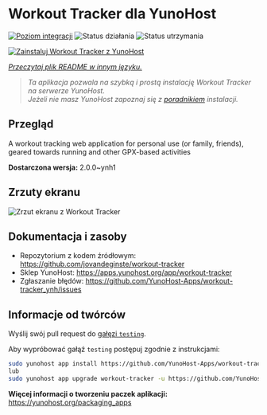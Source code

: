 <!--
To README zostało automatycznie wygenerowane przez <https://github.com/YunoHost/apps/tree/master/tools/readme_generator>
Nie powinno być ono edytowane ręcznie.
-->

# Workout Tracker dla YunoHost

[![Poziom integracji](https://apps.yunohost.org/badge/integration/workout-tracker)](https://ci-apps.yunohost.org/ci/apps/workout-tracker/)
![Status działania](https://apps.yunohost.org/badge/state/workout-tracker)
![Status utrzymania](https://apps.yunohost.org/badge/maintained/workout-tracker)

[![Zainstaluj Workout Tracker z YunoHost](https://install-app.yunohost.org/install-with-yunohost.svg)](https://install-app.yunohost.org/?app=workout-tracker)

*[Przeczytaj plik README w innym języku.](./ALL_README.md)*

> *Ta aplikacja pozwala na szybką i prostą instalację Workout Tracker na serwerze YunoHost.*  
> *Jeżeli nie masz YunoHost zapoznaj się z [poradnikiem](https://yunohost.org/install) instalacji.*

## Przegląd

A workout tracking web application for personal use (or family, friends), geared towards running and other GPX-based activities

**Dostarczona wersja:** 2.0.0~ynh1

## Zrzuty ekranu

![Zrzut ekranu z Workout Tracker](./doc/screenshots/screenshot.jpg)

## Dokumentacja i zasoby

- Repozytorium z kodem źródłowym: <https://github.com/jovandeginste/workout-tracker>
- Sklep YunoHost: <https://apps.yunohost.org/app/workout-tracker>
- Zgłaszanie błędów: <https://github.com/YunoHost-Apps/workout-tracker_ynh/issues>

## Informacje od twórców

Wyślij swój pull request do [gałęzi `testing`](https://github.com/YunoHost-Apps/workout-tracker_ynh/tree/testing).

Aby wypróbować gałąź `testing` postępuj zgodnie z instrukcjami:

```bash
sudo yunohost app install https://github.com/YunoHost-Apps/workout-tracker_ynh/tree/testing --debug
lub
sudo yunohost app upgrade workout-tracker -u https://github.com/YunoHost-Apps/workout-tracker_ynh/tree/testing --debug
```

**Więcej informacji o tworzeniu paczek aplikacji:** <https://yunohost.org/packaging_apps>
